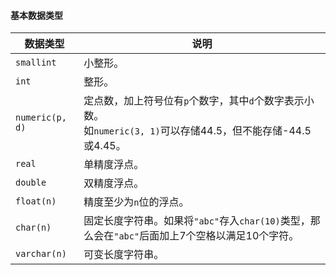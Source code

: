 #### 基本数据类型

| 数据类型        | 说明                                                         |
| --------------- | ------------------------------------------------------------ |
| `smallint`      | 小整形。                                                     |
| `int`           | 整形。                                                       |
| `numeric(p, d)` | 定点数，加上符号位有`p`个数字，其中`d`个数字表示小数。<br />如`numeric(3, 1)`可以存储44.5，但不能存储-44.5或4.45。 |
| `real`          | 单精度浮点。                                                 |
| `double`        | 双精度浮点。                                                 |
| `float(n)`      | 精度至少为`n`位的浮点。                                      |
| `char(n)`       | 固定长度字符串。如果将`"abc"`存入`char(10)`类型，那么会在`"abc"`后面加上7个空格以满足10个字符。 |
| `varchar(n)`    | 可变长度字符串。                                             |

